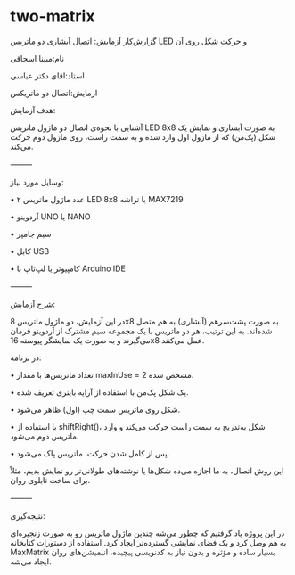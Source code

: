 # two-matrix

گزارش‌کار آزمایش: اتصال آبشاری دو ماتریس LED و حرکت شکل روی آن

نام:مبینا اسحاقی

استاد:اقای دکتر عباسی

ازمایش:اتصال دو ماتریکس

هدف آزمایش:

آشنایی با نحوه‌ی اتصال دو ماژول ماتریس LED 8x8 به صورت آبشاری و نمایش یک شکل (پک‌من) که از ماژول اول وارد شده و به سمت راست، روی ماژول دوم حرکت می‌کند.

⸻

وسایل مورد نیاز:

 • ۲ عدد ماژول ماتریس LED 8x8 با تراشه MAX7219
 
 • آردوینو UNO یا NANO
 
 • سیم جامپر
 
 • کابل USB
 
 • کامپیوتر یا لپ‌تاپ با Arduino IDE

⸻

شرح آزمایش:

در این آزمایش، دو ماژول ماتریس 8x8 به صورت پشت‌سرهم (آبشاری) به هم متصل شده‌اند. به این ترتیب، هر دو ماتریس با یک مجموعه سیم مشترک از آردوینو فرمان می‌گیرند و به صورت یک نمایشگر پیوسته 16x8 عمل می‌کنند.

در برنامه:

 • تعداد ماتریس‌ها با مقدار maxInUse = 2 مشخص شده.
 
 • یک شکل پک‌من با استفاده از آرایه باینری تعریف شده.
 
 • شکل روی ماتریس سمت چپ (اول) ظاهر می‌شود.
 
 • با استفاده از shiftRight()، شکل به‌تدریج به سمت راست حرکت می‌کند و وارد ماتریس دوم می‌شود.
 
 • پس از کامل شدن حرکت، ماتریس پاک می‌شود.
 

این روش اتصال، به ما اجازه می‌ده شکل‌ها یا نوشته‌های طولانی‌تر رو نمایش بدیم، مثلاً برای ساخت تابلوی روان.

⸻

نتیجه‌گیری:

در این پروژه یاد گرفتیم که چطور می‌شه چندین ماژول ماتریس رو به صورت زنجیره‌ای به هم وصل کرد و یک فضای نمایشی گسترده‌تر ایجاد کرد.
استفاده از دستورات کتابخانه MaxMatrix بسیار ساده و مؤثره و بدون نیاز به کدنویسی پیچیده، انیمیشن‌های روان ایجاد می‌شه.
